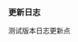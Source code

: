 ### 更新日志

<nb-card>
  <div class="header"></div>
  <div class="content">
    测试版本日志更新点
  </div>
</nb-card>